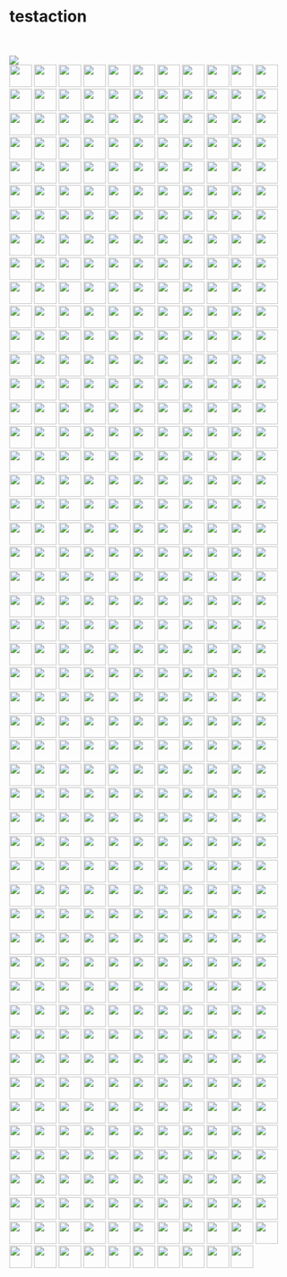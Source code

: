 # testaction


<br><!-- Do not remove start of hero-bot --><br>
<img src="https://img.shields.io/badge/Total-549-orange"><br>
<a href="https://github.com/243083df"><img src="https://avatars.githubusercontent.com/u/29660847?v=4" class="avatar-user" width="40px" /></a>
<a href="https://github.com/403studio"><img src="https://avatars.githubusercontent.com/u/17879134?v=4" class="avatar-user" width="40px" /></a>
<a href="https://github.com/8398a7"><img src="https://avatars.githubusercontent.com/u/8043276?v=4" class="avatar-user" width="40px" /></a>
<a href="https://github.com/ABNER-1"><img src="https://avatars.githubusercontent.com/u/24547351?v=4" class="avatar-user" width="40px" /></a>
<a href="https://github.com/Accagain2014"><img src="https://avatars.githubusercontent.com/u/9635216?v=4" class="avatar-user" width="40px" /></a>
<a href="https://github.com/AgtLucas"><img src="https://avatars.githubusercontent.com/u/1909761?v=4" class="avatar-user" width="40px" /></a>
<a href="https://github.com/AllenYu1987"><img src="https://avatars.githubusercontent.com/u/12489985?v=4" class="avatar-user" width="40px" /></a>
<a href="https://github.com/AlmeroSteyn"><img src="https://avatars.githubusercontent.com/u/5063473?v=4" class="avatar-user" width="40px" /></a>
<a href="https://github.com/AnSavvides"><img src="https://avatars.githubusercontent.com/u/2316326?v=4" class="avatar-user" width="40px" /></a>
<a href="https://github.com/Andarist"><img src="https://avatars.githubusercontent.com/u/9800850?v=4" class="avatar-user" width="40px" /></a>
<a href="https://github.com/Aredcap"><img src="https://avatars.githubusercontent.com/u/40494761?v=4" class="avatar-user" width="40px" /></a>
<a href="https://github.com/Bennu-Li"><img src="https://avatars.githubusercontent.com/u/53458891?v=4" class="avatar-user" width="40px" /></a>
<a href="https://github.com/BossZou"><img src="https://avatars.githubusercontent.com/u/40255591?v=4" class="avatar-user" width="40px" /></a>
<a href="https://github.com/CarlMungazi"><img src="https://avatars.githubusercontent.com/u/8584475?v=4" class="avatar-user" width="40px" /></a>
<a href="https://github.com/Cartas"><img src="https://avatars.githubusercontent.com/u/1099951?v=4" class="avatar-user" width="40px" /></a>
<a href="https://github.com/ChrisSki"><img src="https://avatars.githubusercontent.com/u/643408?v=4" class="avatar-user" width="40px" /></a>
<a href="https://github.com/ClimbsRocks"><img src="https://avatars.githubusercontent.com/u/7017045?v=4" class="avatar-user" width="40px" /></a>
<a href="https://github.com/CrossRaynor"><img src="https://avatars.githubusercontent.com/u/3909908?v=4" class="avatar-user" width="40px" /></a>
<a href="https://github.com/Cupchen"><img src="https://avatars.githubusercontent.com/u/34762375?v=4" class="avatar-user" width="40px" /></a>
<a href="https://github.com/DJCordhose"><img src="https://avatars.githubusercontent.com/u/394409?v=4" class="avatar-user" width="40px" /></a>
<a href="https://github.com/Daniel15"><img src="https://avatars.githubusercontent.com/u/91933?v=4" class="avatar-user" width="40px" /></a>
<a href="https://github.com/DanielHuang1983"><img src="https://avatars.githubusercontent.com/u/4417873?v=4" class="avatar-user" width="40px" /></a>
<a href="https://github.com/DarkScorpion"><img src="https://avatars.githubusercontent.com/u/1926649?v=4" class="avatar-user" width="40px" /></a>
<a href="https://github.com/DenrizSusam"><img src="https://avatars.githubusercontent.com/u/39295979?v=4" class="avatar-user" width="40px" /></a>
<a href="https://github.com/DragonDriver"><img src="https://avatars.githubusercontent.com/u/31589260?v=4" class="avatar-user" width="40px" /></a>
<a href="https://github.com/Ethan-Arrowood"><img src="https://avatars.githubusercontent.com/u/16144158?v=4" class="avatar-user" width="40px" /></a>
<a href="https://github.com/Fierralin"><img src="https://avatars.githubusercontent.com/u/8857059?v=4" class="avatar-user" width="40px" /></a>
<a href="https://github.com/FluorineDog"><img src="https://avatars.githubusercontent.com/u/15663612?v=4" class="avatar-user" width="40px" /></a>
<a href="https://github.com/GantMan"><img src="https://avatars.githubusercontent.com/u/997157?v=4" class="avatar-user" width="40px" /></a>
<a href="https://github.com/GordyD"><img src="https://avatars.githubusercontent.com/u/966511?v=4" class="avatar-user" width="40px" /></a>
<a href="https://github.com/Gracieeea"><img src="https://avatars.githubusercontent.com/u/50101579?v=4" class="avatar-user" width="40px" /></a>
<a href="https://github.com/GuanyunFeng"><img src="https://avatars.githubusercontent.com/u/40229765?v=4" class="avatar-user" width="40px" /></a>
<a href="https://github.com/GuoRentong"><img src="https://avatars.githubusercontent.com/u/57477222?v=4" class="avatar-user" width="40px" /></a>
<a href="https://github.com/Haroenv"><img src="https://avatars.githubusercontent.com/u/6270048?v=4" class="avatar-user" width="40px" /></a>
<a href="https://github.com/Heisenberg-Y"><img src="https://avatars.githubusercontent.com/u/35055583?v=4" class="avatar-user" width="40px" /></a>
<a href="https://github.com/HeroProtagonist"><img src="https://avatars.githubusercontent.com/u/12506217?v=4" class="avatar-user" width="40px" /></a>
<a href="https://github.com/HesterG"><img src="https://avatars.githubusercontent.com/u/17645053?v=4" class="avatar-user" width="40px" /></a>
<a href="https://github.com/HuangHua"><img src="https://avatars.githubusercontent.com/u/2274405?v=4" class="avatar-user" width="40px" /></a>
<a href="https://github.com/Hypnosphi"><img src="https://avatars.githubusercontent.com/u/6651625?v=4" class="avatar-user" width="40px" /></a>
<a href="https://github.com/IDrissAitHafid"><img src="https://avatars.githubusercontent.com/u/31975500?v=4" class="avatar-user" width="40px" /></a>
<a href="https://github.com/IvanVergiliev"><img src="https://avatars.githubusercontent.com/u/1443067?v=4" class="avatar-user" width="40px" /></a>
<a href="https://github.com/Jack-Works"><img src="https://avatars.githubusercontent.com/u/5390719?v=4" class="avatar-user" width="40px" /></a>
<a href="https://github.com/JackLCL"><img src="https://avatars.githubusercontent.com/u/53512883?v=4" class="avatar-user" width="40px" /></a>
<a href="https://github.com/JedWatson"><img src="https://avatars.githubusercontent.com/u/872310?v=4" class="avatar-user" width="40px" /></a>
<a href="https://github.com/Jessidhia"><img src="https://avatars.githubusercontent.com/u/73085?v=4" class="avatar-user" width="40px" /></a>
<a href="https://github.com/JinHai-CN"><img src="https://avatars.githubusercontent.com/u/33142505?v=4" class="avatar-user" width="40px" /></a>
<a href="https://github.com/JoshuaGross"><img src="https://avatars.githubusercontent.com/u/70602?v=4" class="avatar-user" width="40px" /></a>
<a href="https://github.com/Kachulio1"><img src="https://avatars.githubusercontent.com/u/22243090?v=4" class="avatar-user" width="40px" /></a>
<a href="https://github.com/KevinTCoughlin"><img src="https://avatars.githubusercontent.com/u/706967?v=4" class="avatar-user" width="40px" /></a>
<a href="https://github.com/KyleAMathews"><img src="https://avatars.githubusercontent.com/u/71047?v=4" class="avatar-user" width="40px" /></a>
<a href="https://github.com/Lin-gh-Saint"><img src="https://avatars.githubusercontent.com/u/64019322?v=4" class="avatar-user" width="40px" /></a>
<a href="https://github.com/LocoRichard"><img src="https://avatars.githubusercontent.com/u/81553353?v=4" class="avatar-user" width="40px" /></a>
<a href="https://github.com/M-Izadmehr"><img src="https://avatars.githubusercontent.com/u/28848972?v=4" class="avatar-user" width="40px" /></a>
<a href="https://github.com/MXDA"><img src="https://avatars.githubusercontent.com/u/47274057?v=4" class="avatar-user" width="40px" /></a>
<a href="https://github.com/ManasJayanth"><img src="https://avatars.githubusercontent.com/u/3097018?v=4" class="avatar-user" width="40px" /></a>
<a href="https://github.com/NE-SmallTown"><img src="https://avatars.githubusercontent.com/u/18418010?v=4" class="avatar-user" width="40px" /></a>
<a href="https://github.com/NMinhNguyen"><img src="https://avatars.githubusercontent.com/u/2852660?v=4" class="avatar-user" width="40px" /></a>
<a href="https://github.com/Nadia--"><img src="https://avatars.githubusercontent.com/u/2539934?v=4" class="avatar-user" width="40px" /></a>
<a href="https://github.com/NicBonetto"><img src="https://avatars.githubusercontent.com/u/28014739?v=4" class="avatar-user" width="40px" /></a>
<a href="https://github.com/Oleg24"><img src="https://avatars.githubusercontent.com/u/7278723?v=4" class="avatar-user" width="40px" /></a>
<a href="https://github.com/PahudPlus"><img src="https://avatars.githubusercontent.com/u/64403786?v=4" class="avatar-user" width="40px" /></a>
<a href="https://github.com/Pouja"><img src="https://avatars.githubusercontent.com/u/2385144?v=4" class="avatar-user" width="40px" /></a>
<a href="https://github.com/RReverser"><img src="https://avatars.githubusercontent.com/u/557590?v=4" class="avatar-user" width="40px" /></a>
<a href="https://github.com/RaitoBezarius"><img src="https://avatars.githubusercontent.com/u/314564?v=4" class="avatar-user" width="40px" /></a>
<a href="https://github.com/ReigenAraka"><img src="https://avatars.githubusercontent.com/u/57280231?v=4" class="avatar-user" width="40px" /></a>
<a href="https://github.com/RichardLitt"><img src="https://avatars.githubusercontent.com/u/910753?v=4" class="avatar-user" width="40px" /></a>
<a href="https://github.com/RyanWei"><img src="https://avatars.githubusercontent.com/u/9876551?v=4" class="avatar-user" width="40px" /></a>
<a href="https://github.com/SCKCZJ2018"><img src="https://avatars.githubusercontent.com/u/29282370?v=4" class="avatar-user" width="40px" /></a>
<a href="https://github.com/STRML"><img src="https://avatars.githubusercontent.com/u/1197375?v=4" class="avatar-user" width="40px" /></a>
<a href="https://github.com/SanderSpies"><img src="https://avatars.githubusercontent.com/u/1114117?v=4" class="avatar-user" width="40px" /></a>
<a href="https://github.com/Shastel"><img src="https://avatars.githubusercontent.com/u/6017041?v=4" class="avatar-user" width="40px" /></a>
<a href="https://github.com/Simek"><img src="https://avatars.githubusercontent.com/u/719641?v=4" class="avatar-user" width="40px" /></a>
<a href="https://github.com/SimenB"><img src="https://avatars.githubusercontent.com/u/1404810?v=4" class="avatar-user" width="40px" /></a>
<a href="https://github.com/SkyYang"><img src="https://avatars.githubusercontent.com/u/4702509?v=4" class="avatar-user" width="40px" /></a>
<a href="https://github.com/SnowyOwl-KHY"><img src="https://avatars.githubusercontent.com/u/10348819?v=4" class="avatar-user" width="40px" /></a>
<a href="https://github.com/SwaggySong"><img src="https://avatars.githubusercontent.com/u/36157116?v=4" class="avatar-user" width="40px" /></a>
<a href="https://github.com/TanaseHagi"><img src="https://avatars.githubusercontent.com/u/18321229?v=4" class="avatar-user" width="40px" /></a>
<a href="https://github.com/TheSavior"><img src="https://avatars.githubusercontent.com/u/249164?v=4" class="avatar-user" width="40px" /></a>
<a href="https://github.com/ThomasCrevoisier"><img src="https://avatars.githubusercontent.com/u/4603973?v=4" class="avatar-user" width="40px" /></a>
<a href="https://github.com/ThreadDao"><img src="https://avatars.githubusercontent.com/u/27288593?v=4" class="avatar-user" width="40px" /></a>
<a href="https://github.com/ThyeeZz"><img src="https://avatars.githubusercontent.com/u/41352919?v=4" class="avatar-user" width="40px" /></a>
<a href="https://github.com/Tlincy"><img src="https://avatars.githubusercontent.com/u/11934432?v=4" class="avatar-user" width="40px" /></a>
<a href="https://github.com/Tom910"><img src="https://avatars.githubusercontent.com/u/2185721?v=4" class="avatar-user" width="40px" /></a>
<a href="https://github.com/Tumao727"><img src="https://avatars.githubusercontent.com/u/20420181?v=4" class="avatar-user" width="40px" /></a>
<a href="https://github.com/WickyNilliams"><img src="https://avatars.githubusercontent.com/u/1091390?v=4" class="avatar-user" width="40px" /></a>
<a href="https://github.com/Wildhoney"><img src="https://avatars.githubusercontent.com/u/1528477?v=4" class="avatar-user" width="40px" /></a>
<a href="https://github.com/XuPeng-SH"><img src="https://avatars.githubusercontent.com/u/39627130?v=4" class="avatar-user" width="40px" /></a>
<a href="https://github.com/XuanYang-cn"><img src="https://avatars.githubusercontent.com/u/51370125?v=4" class="avatar-user" width="40px" /></a>
<a href="https://github.com/XuefengWu"><img src="https://avatars.githubusercontent.com/u/161701?v=4" class="avatar-user" width="40px" /></a>
<a href="https://github.com/Yeti-or"><img src="https://avatars.githubusercontent.com/u/1813468?v=4" class="avatar-user" width="40px" /></a>
<a href="https://github.com/Yukikaze-CZR"><img src="https://avatars.githubusercontent.com/u/48198922?v=4" class="avatar-user" width="40px" /></a>
<a href="https://github.com/ZoteTheMighty"><img src="https://avatars.githubusercontent.com/u/37384169?v=4" class="avatar-user" width="40px" /></a>
<a href="https://github.com/aaronabramov"><img src="https://avatars.githubusercontent.com/u/940133?v=4" class="avatar-user" width="40px" /></a>
<a href="https://github.com/aaronjin2010"><img src="https://avatars.githubusercontent.com/u/48044391?v=4" class="avatar-user" width="40px" /></a>
<a href="https://github.com/abhaynikam"><img src="https://avatars.githubusercontent.com/u/7736232?v=4" class="avatar-user" width="40px" /></a>
<a href="https://github.com/accordeiro"><img src="https://avatars.githubusercontent.com/u/1952585?v=4" class="avatar-user" width="40px" /></a>
<a href="https://github.com/acdlite"><img src="https://avatars.githubusercontent.com/u/3624098?v=4" class="avatar-user" width="40px" /></a>
<a href="https://github.com/adammark"><img src="https://avatars.githubusercontent.com/u/28193?v=4" class="avatar-user" width="40px" /></a>
<a href="https://github.com/adasq"><img src="https://avatars.githubusercontent.com/u/5637734?v=4" class="avatar-user" width="40px" /></a>
<a href="https://github.com/adelevie"><img src="https://avatars.githubusercontent.com/u/86790?v=4" class="avatar-user" width="40px" /></a>
<a href="https://github.com/af"><img src="https://avatars.githubusercontent.com/u/25241?v=4" class="avatar-user" width="40px" /></a>
<a href="https://github.com/aickin"><img src="https://avatars.githubusercontent.com/u/44199?v=4" class="avatar-user" width="40px" /></a>
<a href="https://github.com/airjp73"><img src="https://avatars.githubusercontent.com/u/25882770?v=4" class="avatar-user" width="40px" /></a>
<a href="https://github.com/akihoni"><img src="https://avatars.githubusercontent.com/u/36330442?v=4" class="avatar-user" width="40px" /></a>
<a href="https://github.com/alexeyraspopov"><img src="https://avatars.githubusercontent.com/u/858295?v=4" class="avatar-user" width="40px" /></a>
<a href="https://github.com/alexmckenley"><img src="https://avatars.githubusercontent.com/u/3639670?v=4" class="avatar-user" width="40px" /></a>
<a href="https://github.com/alexpien"><img src="https://avatars.githubusercontent.com/u/2401597?v=4" class="avatar-user" width="40px" /></a>
<a href="https://github.com/alextsg"><img src="https://avatars.githubusercontent.com/u/8051479?v=4" class="avatar-user" width="40px" /></a>
<a href="https://github.com/alexzherdev"><img src="https://avatars.githubusercontent.com/u/93752?v=4" class="avatar-user" width="40px" /></a>
<a href="https://github.com/allofthenorthwood"><img src="https://avatars.githubusercontent.com/u/3123642?v=4" class="avatar-user" width="40px" /></a>
<a href="https://github.com/amm385"><img src="https://avatars.githubusercontent.com/u/823700?v=4" class="avatar-user" width="40px" /></a>
<a href="https://github.com/anchun"><img src="https://avatars.githubusercontent.com/u/2356895?v=4" class="avatar-user" width="40px" /></a>
<a href="https://github.com/andrewdavey"><img src="https://avatars.githubusercontent.com/u/292014?v=4" class="avatar-user" width="40px" /></a>
<a href="https://github.com/andreypopp"><img src="https://avatars.githubusercontent.com/u/30594?v=4" class="avatar-user" width="40px" /></a>
<a href="https://github.com/ankitml"><img src="https://avatars.githubusercontent.com/u/573824?v=4" class="avatar-user" width="40px" /></a>
<a href="https://github.com/anmonteiro"><img src="https://avatars.githubusercontent.com/u/661909?v=4" class="avatar-user" width="40px" /></a>
<a href="https://github.com/antsmartian"><img src="https://avatars.githubusercontent.com/u/1241511?v=4" class="avatar-user" width="40px" /></a>
<a href="https://github.com/apaatsio"><img src="https://avatars.githubusercontent.com/u/195210?v=4" class="avatar-user" width="40px" /></a>
<a href="https://github.com/arcanis"><img src="https://avatars.githubusercontent.com/u/1037931?v=4" class="avatar-user" width="40px" /></a>
<a href="https://github.com/ariabuckles"><img src="https://avatars.githubusercontent.com/u/1487889?v=4" class="avatar-user" width="40px" /></a>
<a href="https://github.com/arkist"><img src="https://avatars.githubusercontent.com/u/1099068?v=4" class="avatar-user" width="40px" /></a>
<a href="https://github.com/armujahid"><img src="https://avatars.githubusercontent.com/u/3725386?v=4" class="avatar-user" width="40px" /></a>
<a href="https://github.com/arnihermann"><img src="https://avatars.githubusercontent.com/u/35656?v=4" class="avatar-user" width="40px" /></a>
<a href="https://github.com/artnez"><img src="https://avatars.githubusercontent.com/u/396654?v=4" class="avatar-user" width="40px" /></a>
<a href="https://github.com/aruberto"><img src="https://avatars.githubusercontent.com/u/9933826?v=4" class="avatar-user" width="40px" /></a>
<a href="https://github.com/ashyshyshyman"><img src="https://avatars.githubusercontent.com/u/50362613?v=4" class="avatar-user" width="40px" /></a>
<a href="https://github.com/avanderhoorn"><img src="https://avatars.githubusercontent.com/u/585619?v=4" class="avatar-user" width="40px" /></a>
<a href="https://github.com/aweary"><img src="https://avatars.githubusercontent.com/u/6886061?v=4" class="avatar-user" width="40px" /></a>
<a href="https://github.com/awwright"><img src="https://avatars.githubusercontent.com/u/437517?v=4" class="avatar-user" width="40px" /></a>
<a href="https://github.com/azich"><img src="https://avatars.githubusercontent.com/u/306069?v=4" class="avatar-user" width="40px" /></a>
<a href="https://github.com/basarat"><img src="https://avatars.githubusercontent.com/u/874898?v=4" class="avatar-user" width="40px" /></a>
<a href="https://github.com/become-nice"><img src="https://avatars.githubusercontent.com/u/56624819?v=4" class="avatar-user" width="40px" /></a>
<a href="https://github.com/behnammodi"><img src="https://avatars.githubusercontent.com/u/1549069?v=4" class="avatar-user" width="40px" /></a>
<a href="https://github.com/behzad888"><img src="https://avatars.githubusercontent.com/u/9346614?v=4" class="avatar-user" width="40px" /></a>
<a href="https://github.com/benhalpern"><img src="https://avatars.githubusercontent.com/u/3102842?v=4" class="avatar-user" width="40px" /></a>
<a href="https://github.com/benjamn"><img src="https://avatars.githubusercontent.com/u/5750?v=4" class="avatar-user" width="40px" /></a>
<a href="https://github.com/benmoss"><img src="https://avatars.githubusercontent.com/u/239754?v=4" class="avatar-user" width="40px" /></a>
<a href="https://github.com/bernard-lin"><img src="https://avatars.githubusercontent.com/u/16327281?v=4" class="avatar-user" width="40px" /></a>
<a href="https://github.com/bgirard"><img src="https://avatars.githubusercontent.com/u/793565?v=4" class="avatar-user" width="40px" /></a>
<a href="https://github.com/bgw"><img src="https://avatars.githubusercontent.com/u/180404?v=4" class="avatar-user" width="40px" /></a>
<a href="https://github.com/bhamodi"><img src="https://avatars.githubusercontent.com/u/7663987?v=4" class="avatar-user" width="40px" /></a>
<a href="https://github.com/bigsheeper"><img src="https://avatars.githubusercontent.com/u/42060877?v=4" class="avatar-user" width="40px" /></a>
<a href="https://github.com/binbin12580"><img src="https://avatars.githubusercontent.com/u/30914966?v=4" class="avatar-user" width="40px" /></a>
<a href="https://github.com/binbinlv"><img src="https://avatars.githubusercontent.com/u/83755740?v=4" class="avatar-user" width="40px" /></a>
<a href="https://github.com/bitshadow"><img src="https://avatars.githubusercontent.com/u/574802?v=4" class="avatar-user" width="40px" /></a>
<a href="https://github.com/bl00mber"><img src="https://avatars.githubusercontent.com/u/16987322?v=4" class="avatar-user" width="40px" /></a>
<a href="https://github.com/bo-huang"><img src="https://avatars.githubusercontent.com/u/24309515?v=4" class="avatar-user" width="40px" /></a>
<a href="https://github.com/bobeagan"><img src="https://avatars.githubusercontent.com/u/100226?v=4" class="avatar-user" width="40px" /></a>
<a href="https://github.com/brandonbloom"><img src="https://avatars.githubusercontent.com/u/119164?v=4" class="avatar-user" width="40px" /></a>
<a href="https://github.com/break2017"><img src="https://avatars.githubusercontent.com/u/2993941?v=4" class="avatar-user" width="40px" /></a>
<a href="https://github.com/briankung"><img src="https://avatars.githubusercontent.com/u/2836167?v=4" class="avatar-user" width="40px" /></a>
<a href="https://github.com/brianr"><img src="https://avatars.githubusercontent.com/u/12275?v=4" class="avatar-user" width="40px" /></a>
<a href="https://github.com/brianreavis"><img src="https://avatars.githubusercontent.com/u/118480?v=4" class="avatar-user" width="40px" /></a>
<a href="https://github.com/brigand"><img src="https://avatars.githubusercontent.com/u/936069?v=4" class="avatar-user" width="40px" /></a>
<a href="https://github.com/bripkens"><img src="https://avatars.githubusercontent.com/u/596443?v=4" class="avatar-user" width="40px" /></a>
<a href="https://github.com/bspaulding"><img src="https://avatars.githubusercontent.com/u/6833?v=4" class="avatar-user" width="40px" /></a>
<a href="https://github.com/btholt"><img src="https://avatars.githubusercontent.com/u/999523?v=4" class="avatar-user" width="40px" /></a>
<a href="https://github.com/bvaughn"><img src="https://avatars.githubusercontent.com/u/29597?v=4" class="avatar-user" width="40px" /></a>
<a href="https://github.com/calebmer"><img src="https://avatars.githubusercontent.com/u/8282507?v=4" class="avatar-user" width="40px" /></a>
<a href="https://github.com/camsong"><img src="https://avatars.githubusercontent.com/u/948896?v=4" class="avatar-user" width="40px" /></a>
<a href="https://github.com/caosiyang"><img src="https://avatars.githubusercontent.com/u/2155120?v=4" class="avatar-user" width="40px" /></a>
<a href="https://github.com/cbrwizard"><img src="https://avatars.githubusercontent.com/u/1615659?v=4" class="avatar-user" width="40px" /></a>
<a href="https://github.com/chenglou"><img src="https://avatars.githubusercontent.com/u/1909539?v=4" class="avatar-user" width="40px" /></a>
<a href="https://github.com/chengpu"><img src="https://avatars.githubusercontent.com/u/2233492?v=4" class="avatar-user" width="40px" /></a>
<a href="https://github.com/chentsulin"><img src="https://avatars.githubusercontent.com/u/3382565?v=4" class="avatar-user" width="40px" /></a>
<a href="https://github.com/chicoxyzzy"><img src="https://avatars.githubusercontent.com/u/1507086?v=4" class="avatar-user" width="40px" /></a>
<a href="https://github.com/christianalfoni"><img src="https://avatars.githubusercontent.com/u/3956929?v=4" class="avatar-user" width="40px" /></a>
<a href="https://github.com/clarkdo"><img src="https://avatars.githubusercontent.com/u/4312154?v=4" class="avatar-user" width="40px" /></a>
<a href="https://github.com/clayallsopp"><img src="https://avatars.githubusercontent.com/u/153704?v=4" class="avatar-user" width="40px" /></a>
<a href="https://github.com/clemmy"><img src="https://avatars.githubusercontent.com/u/3696934?v=4" class="avatar-user" width="40px" /></a>
<a href="https://github.com/codacy-badger"><img src="https://avatars.githubusercontent.com/u/23704769?v=4" class="avatar-user" width="40px" /></a>
<a href="https://github.com/congqixia"><img src="https://avatars.githubusercontent.com/u/84113973?v=4" class="avatar-user" width="40px" /></a>
<a href="https://github.com/conorhastings"><img src="https://avatars.githubusercontent.com/u/8263298?v=4" class="avatar-user" width="40px" /></a>
<a href="https://github.com/cookfront"><img src="https://avatars.githubusercontent.com/u/4829465?v=4" class="avatar-user" width="40px" /></a>
<a href="https://github.com/cpojer"><img src="https://avatars.githubusercontent.com/u/13352?v=4" class="avatar-user" width="40px" /></a>
<a href="https://github.com/cqy123456"><img src="https://avatars.githubusercontent.com/u/39671710?v=4" class="avatar-user" width="40px" /></a>
<a href="https://github.com/cxie"><img src="https://avatars.githubusercontent.com/u/653101?v=4" class="avatar-user" width="40px" /></a>
<a href="https://github.com/cyan33"><img src="https://avatars.githubusercontent.com/u/13282699?v=4" class="avatar-user" width="40px" /></a>
<a href="https://github.com/cydrain"><img src="https://avatars.githubusercontent.com/u/3992404?v=4" class="avatar-user" width="40px" /></a>
<a href="https://github.com/czajkowski"><img src="https://avatars.githubusercontent.com/u/197684?v=4" class="avatar-user" width="40px" /></a>
<a href="https://github.com/czhen-zilliz"><img src="https://avatars.githubusercontent.com/u/83751452?v=4" class="avatar-user" width="40px" /></a>
<a href="https://github.com/czpmango"><img src="https://avatars.githubusercontent.com/u/26356194?v=4" class="avatar-user" width="40px" /></a>
<a href="https://github.com/czs007"><img src="https://avatars.githubusercontent.com/u/59249785?v=4" class="avatar-user" width="40px" /></a>
<a href="https://github.com/d4rky-pl"><img src="https://avatars.githubusercontent.com/u/284395?v=4" class="avatar-user" width="40px" /></a>
<a href="https://github.com/dalinaum"><img src="https://avatars.githubusercontent.com/u/145585?v=4" class="avatar-user" width="40px" /></a>
<a href="https://github.com/dantman"><img src="https://avatars.githubusercontent.com/u/53399?v=4" class="avatar-user" width="40px" /></a>
<a href="https://github.com/darobin"><img src="https://avatars.githubusercontent.com/u/38491?v=4" class="avatar-user" width="40px" /></a>
<a href="https://github.com/dd-He"><img src="https://avatars.githubusercontent.com/u/24242249?v=4" class="avatar-user" width="40px" /></a>
<a href="https://github.com/deanbrophy"><img src="https://avatars.githubusercontent.com/u/8238179?v=4" class="avatar-user" width="40px" /></a>
<a href="https://github.com/del-zhenwu"><img src="https://avatars.githubusercontent.com/u/56623710?v=4" class="avatar-user" width="40px" /></a>
<a href="https://github.com/diegomura"><img src="https://avatars.githubusercontent.com/u/5600341?v=4" class="avatar-user" width="40px" /></a>
<a href="https://github.com/dittos"><img src="https://avatars.githubusercontent.com/u/2622?v=4" class="avatar-user" width="40px" /></a>
<a href="https://github.com/divad12"><img src="https://avatars.githubusercontent.com/u/159687?v=4" class="avatar-user" width="40px" /></a>
<a href="https://github.com/djrodgerspryor"><img src="https://avatars.githubusercontent.com/u/3197007?v=4" class="avatar-user" width="40px" /></a>
<a href="https://github.com/dmatteo"><img src="https://avatars.githubusercontent.com/u/4091059?v=4" class="avatar-user" width="40px" /></a>
<a href="https://github.com/dmnd"><img src="https://avatars.githubusercontent.com/u/4427?v=4" class="avatar-user" width="40px" /></a>
<a href="https://github.com/dpercy"><img src="https://avatars.githubusercontent.com/u/349909?v=4" class="avatar-user" width="40px" /></a>
<a href="https://github.com/drdelambre"><img src="https://avatars.githubusercontent.com/u/1434802?v=4" class="avatar-user" width="40px" /></a>
<a href="https://github.com/dschafer"><img src="https://avatars.githubusercontent.com/u/2760005?v=4" class="avatar-user" width="40px" /></a>
<a href="https://github.com/dvzubarev"><img src="https://avatars.githubusercontent.com/u/14878830?v=4" class="avatar-user" width="40px" /></a>
<a href="https://github.com/dyhyfu"><img src="https://avatars.githubusercontent.com/u/64584368?v=4" class="avatar-user" width="40px" /></a>
<a href="https://github.com/edvinerikson"><img src="https://avatars.githubusercontent.com/u/3890572?v=4" class="avatar-user" width="40px" /></a>
<a href="https://github.com/ehellman"><img src="https://avatars.githubusercontent.com/u/586152?v=4" class="avatar-user" width="40px" /></a>
<a href="https://github.com/elas7"><img src="https://avatars.githubusercontent.com/u/7537033?v=4" class="avatar-user" width="40px" /></a>
<a href="https://github.com/eltociear"><img src="https://avatars.githubusercontent.com/u/22633385?v=4" class="avatar-user" width="40px" /></a>
<a href="https://github.com/enaqx"><img src="https://avatars.githubusercontent.com/u/182219?v=4" class="avatar-user" width="40px" /></a>
<a href="https://github.com/enguerran"><img src="https://avatars.githubusercontent.com/u/701648?v=4" class="avatar-user" width="40px" /></a>
<a href="https://github.com/epicfaace"><img src="https://avatars.githubusercontent.com/u/1689183?v=4" class="avatar-user" width="40px" /></a>
<a href="https://github.com/eps1lon"><img src="https://avatars.githubusercontent.com/u/12292047?v=4" class="avatar-user" width="40px" /></a>
<a href="https://github.com/erdustiggen"><img src="https://avatars.githubusercontent.com/u/25433850?v=4" class="avatar-user" width="40px" /></a>
<a href="https://github.com/ericflo"><img src="https://avatars.githubusercontent.com/u/1228?v=4" class="avatar-user" width="40px" /></a>
<a href="https://github.com/ericnakagawa"><img src="https://avatars.githubusercontent.com/u/23874?v=4" class="avatar-user" width="40px" /></a>
<a href="https://github.com/everdimension"><img src="https://avatars.githubusercontent.com/u/5347023?v=4" class="avatar-user" width="40px" /></a>
<a href="https://github.com/evilbs"><img src="https://avatars.githubusercontent.com/u/3305041?v=4" class="avatar-user" width="40px" /></a>
<a href="https://github.com/exiadbq"><img src="https://avatars.githubusercontent.com/u/4665929?v=4" class="avatar-user" width="40px" /></a>
<a href="https://github.com/fabiomcosta"><img src="https://avatars.githubusercontent.com/u/28530?v=4" class="avatar-user" width="40px" /></a>
<a href="https://github.com/feisiyicl"><img src="https://avatars.githubusercontent.com/u/64510805?v=4" class="avatar-user" width="40px" /></a>
<a href="https://github.com/fforw"><img src="https://avatars.githubusercontent.com/u/226774?v=4" class="avatar-user" width="40px" /></a>
<a href="https://github.com/fgnass"><img src="https://avatars.githubusercontent.com/u/89450?v=4" class="avatar-user" width="40px" /></a>
<a href="https://github.com/fisherwebdev"><img src="https://avatars.githubusercontent.com/u/169760?v=4" class="avatar-user" width="40px" /></a>
<a href="https://github.com/fishpenguin"><img src="https://avatars.githubusercontent.com/u/49153041?v=4" class="avatar-user" width="40px" /></a>
<a href="https://github.com/fkgozali"><img src="https://avatars.githubusercontent.com/u/1095866?v=4" class="avatar-user" width="40px" /></a>
<a href="https://github.com/fkling"><img src="https://avatars.githubusercontent.com/u/179026?v=4" class="avatar-user" width="40px" /></a>
<a href="https://github.com/flarnie"><img src="https://avatars.githubusercontent.com/u/1114467?v=4" class="avatar-user" width="40px" /></a>
<a href="https://github.com/fpoumian"><img src="https://avatars.githubusercontent.com/u/14318826?v=4" class="avatar-user" width="40px" /></a>
<a href="https://github.com/fson"><img src="https://avatars.githubusercontent.com/u/497214?v=4" class="avatar-user" width="40px" /></a>
<a href="https://github.com/fxxkscript"><img src="https://avatars.githubusercontent.com/u/1597584?v=4" class="avatar-user" width="40px" /></a>
<a href="https://github.com/gabelevi"><img src="https://avatars.githubusercontent.com/u/1887264?v=4" class="avatar-user" width="40px" /></a>
<a href="https://github.com/gaearon"><img src="https://avatars.githubusercontent.com/u/810438?v=4" class="avatar-user" width="40px" /></a>
<a href="https://github.com/garethnic"><img src="https://avatars.githubusercontent.com/u/1523598?v=4" class="avatar-user" width="40px" /></a>
<a href="https://github.com/gasi"><img src="https://avatars.githubusercontent.com/u/49583?v=4" class="avatar-user" width="40px" /></a>
<a href="https://github.com/gebilaoxiong"><img src="https://avatars.githubusercontent.com/u/11804936?v=4" class="avatar-user" width="40px" /></a>
<a href="https://github.com/georgesisco"><img src="https://avatars.githubusercontent.com/u/689511?v=4" class="avatar-user" width="40px" /></a>
<a href="https://github.com/ggaaooppeenngg"><img src="https://avatars.githubusercontent.com/u/4769989?v=4" class="avatar-user" width="40px" /></a>
<a href="https://github.com/gitanupam"><img src="https://avatars.githubusercontent.com/u/10434719?v=4" class="avatar-user" width="40px" /></a>
<a href="https://github.com/glenjamin"><img src="https://avatars.githubusercontent.com/u/151272?v=4" class="avatar-user" width="40px" /></a>
<a href="https://github.com/godchen0212"><img src="https://avatars.githubusercontent.com/u/67679556?v=4" class="avatar-user" width="40px" /></a>
<a href="https://github.com/goodwin64"><img src="https://avatars.githubusercontent.com/u/10671879?v=4" class="avatar-user" width="40px" /></a>
<a href="https://github.com/gracezzzzz"><img src="https://avatars.githubusercontent.com/u/56617657?v=4" class="avatar-user" width="40px" /></a>
<a href="https://github.com/grant"><img src="https://avatars.githubusercontent.com/u/744973?v=4" class="avatar-user" width="40px" /></a>
<a href="https://github.com/graue"><img src="https://avatars.githubusercontent.com/u/1730853?v=4" class="avatar-user" width="40px" /></a>
<a href="https://github.com/groodt"><img src="https://avatars.githubusercontent.com/u/343415?v=4" class="avatar-user" width="40px" /></a>
<a href="https://github.com/grtoverflow"><img src="https://avatars.githubusercontent.com/u/8500564?v=4" class="avatar-user" width="40px" /></a>
<a href="https://github.com/gscottolson"><img src="https://avatars.githubusercontent.com/u/220979?v=4" class="avatar-user" width="40px" /></a>
<a href="https://github.com/gujun720"><img src="https://avatars.githubusercontent.com/u/53246671?v=4" class="avatar-user" width="40px" /></a>
<a href="https://github.com/gunn"><img src="https://avatars.githubusercontent.com/u/42500?v=4" class="avatar-user" width="40px" /></a>
<a href="https://github.com/guoxiangzhou"><img src="https://avatars.githubusercontent.com/u/52496626?v=4" class="avatar-user" width="40px" /></a>
<a href="https://github.com/gusaiani"><img src="https://avatars.githubusercontent.com/u/380816?v=4" class="avatar-user" width="40px" /></a>
<a href="https://github.com/hanumanthan"><img src="https://avatars.githubusercontent.com/u/5584802?v=4" class="avatar-user" width="40px" /></a>
<a href="https://github.com/hartzis"><img src="https://avatars.githubusercontent.com/u/5378707?v=4" class="avatar-user" width="40px" /></a>
<a href="https://github.com/hejld"><img src="https://avatars.githubusercontent.com/u/488301?v=4" class="avatar-user" width="40px" /></a>
<a href="https://github.com/hendrikswan"><img src="https://avatars.githubusercontent.com/u/273461?v=4" class="avatar-user" width="40px" /></a>
<a href="https://github.com/henryqdineen"><img src="https://avatars.githubusercontent.com/u/682132?v=4" class="avatar-user" width="40px" /></a>
<a href="https://github.com/him2him2"><img src="https://avatars.githubusercontent.com/u/10393491?v=4" class="avatar-user" width="40px" /></a>
<a href="https://github.com/hkal"><img src="https://avatars.githubusercontent.com/u/3802753?v=4" class="avatar-user" width="40px" /></a>
<a href="https://github.com/hmohamme"><img src="https://avatars.githubusercontent.com/u/61028636?v=4" class="avatar-user" width="40px" /></a>
<a href="https://github.com/hnordt"><img src="https://avatars.githubusercontent.com/u/1625399?v=4" class="avatar-user" width="40px" /></a>
<a href="https://github.com/hojberg"><img src="https://avatars.githubusercontent.com/u/2371?v=4" class="avatar-user" width="40px" /></a>
<a href="https://github.com/hramos"><img src="https://avatars.githubusercontent.com/u/165856?v=4" class="avatar-user" width="40px" /></a>
<a href="https://github.com/hristo-kanchev"><img src="https://avatars.githubusercontent.com/u/23095052?v=4" class="avatar-user" width="40px" /></a>
<a href="https://github.com/hugo"><img src="https://avatars.githubusercontent.com/u/1704089?v=4" class="avatar-user" width="40px" /></a>
<a href="https://github.com/hzoo"><img src="https://avatars.githubusercontent.com/u/588473?v=4" class="avatar-user" width="40px" /></a>
<a href="https://github.com/iamchenxin"><img src="https://avatars.githubusercontent.com/u/8873545?v=4" class="avatar-user" width="40px" /></a>
<a href="https://github.com/iamdustan"><img src="https://avatars.githubusercontent.com/u/227879?v=4" class="avatar-user" width="40px" /></a>
<a href="https://github.com/ianobermiller"><img src="https://avatars.githubusercontent.com/u/897931?v=4" class="avatar-user" width="40px" /></a>
<a href="https://github.com/ide"><img src="https://avatars.githubusercontent.com/u/379606?v=4" class="avatar-user" width="40px" /></a>
<a href="https://github.com/ilyagelman"><img src="https://avatars.githubusercontent.com/u/139322?v=4" class="avatar-user" width="40px" /></a>
<a href="https://github.com/imagentleman"><img src="https://avatars.githubusercontent.com/u/2272928?v=4" class="avatar-user" width="40px" /></a>
<a href="https://github.com/inokawa"><img src="https://avatars.githubusercontent.com/u/48897392?v=4" class="avatar-user" width="40px" /></a>
<a href="https://github.com/inottn"><img src="https://avatars.githubusercontent.com/u/18509404?v=4" class="avatar-user" width="40px" /></a>
<a href="https://github.com/ivan"><img src="https://avatars.githubusercontent.com/u/4458?v=4" class="avatar-user" width="40px" /></a>
<a href="https://github.com/ivanzotov"><img src="https://avatars.githubusercontent.com/u/147321?v=4" class="avatar-user" width="40px" /></a>
<a href="https://github.com/jackson-huang"><img src="https://avatars.githubusercontent.com/u/8979403?v=4" class="avatar-user" width="40px" /></a>
<a href="https://github.com/jackyu2020"><img src="https://avatars.githubusercontent.com/u/64533877?v=4" class="avatar-user" width="40px" /></a>
<a href="https://github.com/jamesgpearce"><img src="https://avatars.githubusercontent.com/u/90942?v=4" class="avatar-user" width="40px" /></a>
<a href="https://github.com/janhancic"><img src="https://avatars.githubusercontent.com/u/356488?v=4" class="avatar-user" width="40px" /></a>
<a href="https://github.com/jaredly"><img src="https://avatars.githubusercontent.com/u/112170?v=4" class="avatar-user" width="40px" /></a>
<a href="https://github.com/jasonwilliams"><img src="https://avatars.githubusercontent.com/u/936006?v=4" class="avatar-user" width="40px" /></a>
<a href="https://github.com/javache"><img src="https://avatars.githubusercontent.com/u/5676?v=4" class="avatar-user" width="40px" /></a>
<a href="https://github.com/jbaiter"><img src="https://avatars.githubusercontent.com/u/608610?v=4" class="avatar-user" width="40px" /></a>
<a href="https://github.com/jbonta"><img src="https://avatars.githubusercontent.com/u/973058?v=4" class="avatar-user" width="40px" /></a>
<a href="https://github.com/jdalton"><img src="https://avatars.githubusercontent.com/u/4303?v=4" class="avatar-user" width="40px" /></a>
<a href="https://github.com/jddxf"><img src="https://avatars.githubusercontent.com/u/11155177?v=4" class="avatar-user" width="40px" /></a>
<a href="https://github.com/jdudak"><img src="https://avatars.githubusercontent.com/u/11788028?v=4" class="avatar-user" width="40px" /></a>
<a href="https://github.com/jeanlauliac"><img src="https://avatars.githubusercontent.com/u/1733570?v=4" class="avatar-user" width="40px" /></a>
<a href="https://github.com/jeffchan"><img src="https://avatars.githubusercontent.com/u/97428?v=4" class="avatar-user" width="40px" /></a>
<a href="https://github.com/jeffoverflow"><img src="https://avatars.githubusercontent.com/u/24581746?v=4" class="avatar-user" width="40px" /></a>
<a href="https://github.com/jeffreylin"><img src="https://avatars.githubusercontent.com/u/706406?v=4" class="avatar-user" width="40px" /></a>
<a href="https://github.com/jergason"><img src="https://avatars.githubusercontent.com/u/72027?v=4" class="avatar-user" width="40px" /></a>
<a href="https://github.com/jessebeach"><img src="https://avatars.githubusercontent.com/u/345913?v=4" class="avatar-user" width="40px" /></a>
<a href="https://github.com/jeyraof"><img src="https://avatars.githubusercontent.com/u/2032880?v=4" class="avatar-user" width="40px" /></a>
<a href="https://github.com/jfo84"><img src="https://avatars.githubusercontent.com/u/11723485?v=4" class="avatar-user" width="40px" /></a>
<a href="https://github.com/jgebhardt"><img src="https://avatars.githubusercontent.com/u/632968?v=4" class="avatar-user" width="40px" /></a>
<a href="https://github.com/jielinxu"><img src="https://avatars.githubusercontent.com/u/52057195?v=4" class="avatar-user" width="40px" /></a>
<a href="https://github.com/jimfb"><img src="https://avatars.githubusercontent.com/u/9595985?v=4" class="avatar-user" width="40px" /></a>
<a href="https://github.com/jinmmd"><img src="https://avatars.githubusercontent.com/u/480907?v=4" class="avatar-user" width="40px" /></a>
<a href="https://github.com/jkx8fc"><img src="https://avatars.githubusercontent.com/u/31717785?v=4" class="avatar-user" width="40px" /></a>
<a href="https://github.com/jlfwong"><img src="https://avatars.githubusercontent.com/u/150329?v=4" class="avatar-user" width="40px" /></a>
<a href="https://github.com/jlongster"><img src="https://avatars.githubusercontent.com/u/17031?v=4" class="avatar-user" width="40px" /></a>
<a href="https://github.com/jnu"><img src="https://avatars.githubusercontent.com/u/1069899?v=4" class="avatar-user" width="40px" /></a>
<a href="https://github.com/joecritch"><img src="https://avatars.githubusercontent.com/u/24449?v=4" class="avatar-user" width="40px" /></a>
<a href="https://github.com/jonathan-beebe"><img src="https://avatars.githubusercontent.com/u/107694?v=4" class="avatar-user" width="40px" /></a>
<a href="https://github.com/jonhester"><img src="https://avatars.githubusercontent.com/u/3527123?v=4" class="avatar-user" width="40px" /></a>
<a href="https://github.com/jonscottclark"><img src="https://avatars.githubusercontent.com/u/214676?v=4" class="avatar-user" width="40px" /></a>
<a href="https://github.com/jontewks"><img src="https://avatars.githubusercontent.com/u/3970573?v=4" class="avatar-user" width="40px" /></a>
<a href="https://github.com/jordwalke"><img src="https://avatars.githubusercontent.com/u/977348?v=4" class="avatar-user" width="40px" /></a>
<a href="https://github.com/josephsavona"><img src="https://avatars.githubusercontent.com/u/6425824?v=4" class="avatar-user" width="40px" /></a>
<a href="https://github.com/joshduck"><img src="https://avatars.githubusercontent.com/u/240284?v=4" class="avatar-user" width="40px" /></a>
<a href="https://github.com/joshma"><img src="https://avatars.githubusercontent.com/u/64739?v=4" class="avatar-user" width="40px" /></a>
<a href="https://github.com/jquense"><img src="https://avatars.githubusercontent.com/u/339286?v=4" class="avatar-user" width="40px" /></a>
<a href="https://github.com/jtmalinowski"><img src="https://avatars.githubusercontent.com/u/645127?v=4" class="avatar-user" width="40px" /></a>
<a href="https://github.com/julen"><img src="https://avatars.githubusercontent.com/u/16768?v=4" class="avatar-user" width="40px" /></a>
<a href="https://github.com/jwworth"><img src="https://avatars.githubusercontent.com/u/2782858?v=4" class="avatar-user" width="40px" /></a>
<a href="https://github.com/karczk"><img src="https://avatars.githubusercontent.com/u/8329336?v=4" class="avatar-user" width="40px" /></a>
<a href="https://github.com/karlhorky"><img src="https://avatars.githubusercontent.com/u/1935696?v=4" class="avatar-user" width="40px" /></a>
<a href="https://github.com/kassens"><img src="https://avatars.githubusercontent.com/u/11849?v=4" class="avatar-user" width="40px" /></a>
<a href="https://github.com/kchia"><img src="https://avatars.githubusercontent.com/u/7776562?v=4" class="avatar-user" width="40px" /></a>
<a href="https://github.com/kentcdodds"><img src="https://avatars.githubusercontent.com/u/1500684?v=4" class="avatar-user" width="40px" /></a>
<a href="https://github.com/kerolloz"><img src="https://avatars.githubusercontent.com/u/36763164?v=4" class="avatar-user" width="40px" /></a>
<a href="https://github.com/kevinold"><img src="https://avatars.githubusercontent.com/u/21967?v=4" class="avatar-user" width="40px" /></a>
<a href="https://github.com/kevinzwhuang"><img src="https://avatars.githubusercontent.com/u/7256178?v=4" class="avatar-user" width="40px" /></a>
<a href="https://github.com/keyz"><img src="https://avatars.githubusercontent.com/u/2268452?v=4" class="avatar-user" width="40px" /></a>
<a href="https://github.com/kmeht"><img src="https://avatars.githubusercontent.com/u/1120478?v=4" class="avatar-user" width="40px" /></a>
<a href="https://github.com/koba04"><img src="https://avatars.githubusercontent.com/u/250407?v=4" class="avatar-user" width="40px" /></a>
<a href="https://github.com/kohei-takata"><img src="https://avatars.githubusercontent.com/u/7623979?v=4" class="avatar-user" width="40px" /></a>
<a href="https://github.com/kunukn"><img src="https://avatars.githubusercontent.com/u/3199603?v=4" class="avatar-user" width="40px" /></a>
<a href="https://github.com/lacker"><img src="https://avatars.githubusercontent.com/u/106475?v=4" class="avatar-user" width="40px" /></a>
<a href="https://github.com/lasekio"><img src="https://avatars.githubusercontent.com/u/8137000?v=4" class="avatar-user" width="40px" /></a>
<a href="https://github.com/lee-eve"><img src="https://avatars.githubusercontent.com/u/9720105?v=4" class="avatar-user" width="40px" /></a>
<a href="https://github.com/leebyron"><img src="https://avatars.githubusercontent.com/u/50130?v=4" class="avatar-user" width="40px" /></a>
<a href="https://github.com/lelandrichardson"><img src="https://avatars.githubusercontent.com/u/1885623?v=4" class="avatar-user" width="40px" /></a>
<a href="https://github.com/levibuzolic"><img src="https://avatars.githubusercontent.com/u/721323?v=4" class="avatar-user" width="40px" /></a>
<a href="https://github.com/linshunghuang"><img src="https://avatars.githubusercontent.com/u/11562092?v=4" class="avatar-user" width="40px" /></a>
<a href="https://github.com/lipis"><img src="https://avatars.githubusercontent.com/u/125676?v=4" class="avatar-user" width="40px" /></a>
<a href="https://github.com/ljharb"><img src="https://avatars.githubusercontent.com/u/45469?v=4" class="avatar-user" width="40px" /></a>
<a href="https://github.com/loguo"><img src="https://avatars.githubusercontent.com/u/15364733?v=4" class="avatar-user" width="40px" /></a>
<a href="https://github.com/lrowe"><img src="https://avatars.githubusercontent.com/u/290859?v=4" class="avatar-user" width="40px" /></a>
<a href="https://github.com/lucasecdb"><img src="https://avatars.githubusercontent.com/u/10223856?v=4" class="avatar-user" width="40px" /></a>
<a href="https://github.com/lunaruan"><img src="https://avatars.githubusercontent.com/u/2735514?v=4" class="avatar-user" width="40px" /></a>
<a href="https://github.com/lwglgy"><img src="https://avatars.githubusercontent.com/u/26682620?v=4" class="avatar-user" width="40px" /></a>
<a href="https://github.com/lyip1992"><img src="https://avatars.githubusercontent.com/u/10737293?v=4" class="avatar-user" width="40px" /></a>
<a href="https://github.com/maciej-ka"><img src="https://avatars.githubusercontent.com/u/5403694?v=4" class="avatar-user" width="40px" /></a>
<a href="https://github.com/madeinfree"><img src="https://avatars.githubusercontent.com/u/4027049?v=4" class="avatar-user" width="40px" /></a>
<a href="https://github.com/maisano"><img src="https://avatars.githubusercontent.com/u/689081?v=4" class="avatar-user" width="40px" /></a>
<a href="https://github.com/makky3939"><img src="https://avatars.githubusercontent.com/u/4876459?v=4" class="avatar-user" width="40px" /></a>
<a href="https://github.com/mariodu"><img src="https://avatars.githubusercontent.com/u/1409643?v=4" class="avatar-user" width="40px" /></a>
<a href="https://github.com/marjan-georgiev"><img src="https://avatars.githubusercontent.com/u/8687?v=4" class="avatar-user" width="40px" /></a>
<a href="https://github.com/markijbema"><img src="https://avatars.githubusercontent.com/u/624143?v=4" class="avatar-user" width="40px" /></a>
<a href="https://github.com/marocchino"><img src="https://avatars.githubusercontent.com/u/128431?v=4" class="avatar-user" width="40px" /></a>
<a href="https://github.com/marvinhagemeister"><img src="https://avatars.githubusercontent.com/u/1062408?v=4" class="avatar-user" width="40px" /></a>
<a href="https://github.com/mathieumg"><img src="https://avatars.githubusercontent.com/u/1624812?v=4" class="avatar-user" width="40px" /></a>
<a href="https://github.com/matiassingers"><img src="https://avatars.githubusercontent.com/u/938453?v=4" class="avatar-user" width="40px" /></a>
<a href="https://github.com/matthewjohnston4"><img src="https://avatars.githubusercontent.com/u/986185?v=4" class="avatar-user" width="40px" /></a>
<a href="https://github.com/matthewwithanm"><img src="https://avatars.githubusercontent.com/u/126263?v=4" class="avatar-user" width="40px" /></a>
<a href="https://github.com/maxdeviant"><img src="https://avatars.githubusercontent.com/u/1486634?v=4" class="avatar-user" width="40px" /></a>
<a href="https://github.com/mcsheffrey"><img src="https://avatars.githubusercontent.com/u/61091?v=4" class="avatar-user" width="40px" /></a>
<a href="https://github.com/mertkahyaoglu"><img src="https://avatars.githubusercontent.com/u/7414026?v=4" class="avatar-user" width="40px" /></a>
<a href="https://github.com/mfunkie"><img src="https://avatars.githubusercontent.com/u/1137065?v=4" class="avatar-user" width="40px" /></a>
<a href="https://github.com/mgol"><img src="https://avatars.githubusercontent.com/u/1758366?v=4" class="avatar-user" width="40px" /></a>
<a href="https://github.com/mhujer"><img src="https://avatars.githubusercontent.com/u/353372?v=4" class="avatar-user" width="40px" /></a>
<a href="https://github.com/michaelgmcd"><img src="https://avatars.githubusercontent.com/u/8161781?v=4" class="avatar-user" width="40px" /></a>
<a href="https://github.com/michaelrp"><img src="https://avatars.githubusercontent.com/u/1393096?v=4" class="avatar-user" width="40px" /></a>
<a href="https://github.com/mihaip"><img src="https://avatars.githubusercontent.com/u/513813?v=4" class="avatar-user" width="40px" /></a>
<a href="https://github.com/milesj"><img src="https://avatars.githubusercontent.com/u/143744?v=4" class="avatar-user" width="40px" /></a>
<a href="https://github.com/mileyzjq"><img src="https://avatars.githubusercontent.com/u/37039827?v=4" class="avatar-user" width="40px" /></a>
<a href="https://github.com/millermedeiros"><img src="https://avatars.githubusercontent.com/u/155633?v=4" class="avatar-user" width="40px" /></a>
<a href="https://github.com/misoguy"><img src="https://avatars.githubusercontent.com/u/12230408?v=4" class="avatar-user" width="40px" /></a>
<a href="https://github.com/mitenka"><img src="https://avatars.githubusercontent.com/u/1084541?v=4" class="avatar-user" width="40px" /></a>
<a href="https://github.com/mitermayer"><img src="https://avatars.githubusercontent.com/u/1042131?v=4" class="avatar-user" width="40px" /></a>
<a href="https://github.com/mjul"><img src="https://avatars.githubusercontent.com/u/142868?v=4" class="avatar-user" width="40px" /></a>
<a href="https://github.com/mmarkelov"><img src="https://avatars.githubusercontent.com/u/22371328?v=4" class="avatar-user" width="40px" /></a>
<a href="https://github.com/mmoss"><img src="https://avatars.githubusercontent.com/u/648160?v=4" class="avatar-user" width="40px" /></a>
<a href="https://github.com/moe-of-faith"><img src="https://avatars.githubusercontent.com/u/5696721?v=4" class="avatar-user" width="40px" /></a>
<a href="https://github.com/monkindey"><img src="https://avatars.githubusercontent.com/u/6913898?v=4" class="avatar-user" width="40px" /></a>
<a href="https://github.com/monsanto"><img src="https://avatars.githubusercontent.com/u/247721?v=4" class="avatar-user" width="40px" /></a>
<a href="https://github.com/montogeek"><img src="https://avatars.githubusercontent.com/u/1002461?v=4" class="avatar-user" width="40px" /></a>
<a href="https://github.com/motiz88"><img src="https://avatars.githubusercontent.com/u/2246565?v=4" class="avatar-user" width="40px" /></a>
<a href="https://github.com/mridgway"><img src="https://avatars.githubusercontent.com/u/191142?v=4" class="avatar-user" width="40px" /></a>
<a href="https://github.com/mroch"><img src="https://avatars.githubusercontent.com/u/3012?v=4" class="avatar-user" width="40px" /></a>
<a href="https://github.com/msmania"><img src="https://avatars.githubusercontent.com/u/1780142?v=4" class="avatar-user" width="40px" /></a>
<a href="https://github.com/mtharrison"><img src="https://avatars.githubusercontent.com/u/916064?v=4" class="avatar-user" width="40px" /></a>
<a href="https://github.com/mui"><img src="https://avatars.githubusercontent.com/u/199277?v=4" class="avatar-user" width="40px" /></a>
<a href="https://github.com/murtazahaveliwala"><img src="https://avatars.githubusercontent.com/u/5851868?v=4" class="avatar-user" width="40px" /></a>
<a href="https://github.com/mxstbr"><img src="https://avatars.githubusercontent.com/u/7525670?v=4" class="avatar-user" width="40px" /></a>
<a href="https://github.com/mzabriskie"><img src="https://avatars.githubusercontent.com/u/199035?v=4" class="avatar-user" width="40px" /></a>
<a href="https://github.com/nameczz"><img src="https://avatars.githubusercontent.com/u/20559208?v=4" class="avatar-user" width="40px" /></a>
<a href="https://github.com/nateq314"><img src="https://avatars.githubusercontent.com/u/1175921?v=4" class="avatar-user" width="40px" /></a>
<a href="https://github.com/natoka"><img src="https://avatars.githubusercontent.com/u/1751024?v=4" class="avatar-user" width="40px" /></a>
<a href="https://github.com/necolas"><img src="https://avatars.githubusercontent.com/u/239676?v=4" class="avatar-user" width="40px" /></a>
<a href="https://github.com/neojski"><img src="https://avatars.githubusercontent.com/u/3188532?v=4" class="avatar-user" width="40px" /></a>
<a href="https://github.com/neza2017"><img src="https://avatars.githubusercontent.com/u/34152706?v=4" class="avatar-user" width="40px" /></a>
<a href="https://github.com/ngavalas"><img src="https://avatars.githubusercontent.com/u/4701284?v=4" class="avatar-user" width="40px" /></a>
<a href="https://github.com/nhunzaker"><img src="https://avatars.githubusercontent.com/u/590904?v=4" class="avatar-user" width="40px" /></a>
<a href="https://github.com/nicholasbs"><img src="https://avatars.githubusercontent.com/u/50336?v=4" class="avatar-user" width="40px" /></a>
<a href="https://github.com/nick-thompson"><img src="https://avatars.githubusercontent.com/u/1278445?v=4" class="avatar-user" width="40px" /></a>
<a href="https://github.com/nihgwu"><img src="https://avatars.githubusercontent.com/u/2595058?v=4" class="avatar-user" width="40px" /></a>
<a href="https://github.com/nikolas"><img src="https://avatars.githubusercontent.com/u/59292?v=4" class="avatar-user" width="40px" /></a>
<a href="https://github.com/ning-github"><img src="https://avatars.githubusercontent.com/u/7812178?v=4" class="avatar-user" width="40px" /></a>
<a href="https://github.com/nmn"><img src="https://avatars.githubusercontent.com/u/3582514?v=4" class="avatar-user" width="40px" /></a>
<a href="https://github.com/noyobo"><img src="https://avatars.githubusercontent.com/u/1292082?v=4" class="avatar-user" width="40px" /></a>
<a href="https://github.com/nutboltu"><img src="https://avatars.githubusercontent.com/u/9896958?v=4" class="avatar-user" width="40px" /></a>
<a href="https://github.com/nw"><img src="https://avatars.githubusercontent.com/u/54197?v=4" class="avatar-user" width="40px" /></a>
<a href="https://github.com/oiva"><img src="https://avatars.githubusercontent.com/u/504591?v=4" class="avatar-user" width="40px" /></a>
<a href="https://github.com/oluckyman"><img src="https://avatars.githubusercontent.com/u/642673?v=4" class="avatar-user" width="40px" /></a>
<a href="https://github.com/omarsy"><img src="https://avatars.githubusercontent.com/u/15034695?v=4" class="avatar-user" width="40px" /></a>
<a href="https://github.com/op-hunter"><img src="https://avatars.githubusercontent.com/u/5617677?v=4" class="avatar-user" width="40px" /></a>
<a href="https://github.com/operatino"><img src="https://avatars.githubusercontent.com/u/1260461?v=4" class="avatar-user" width="40px" /></a>
<a href="https://github.com/orta"><img src="https://avatars.githubusercontent.com/u/49038?v=4" class="avatar-user" width="40px" /></a>
<a href="https://github.com/passy"><img src="https://avatars.githubusercontent.com/u/9906?v=4" class="avatar-user" width="40px" /></a>
<a href="https://github.com/pedronauck"><img src="https://avatars.githubusercontent.com/u/2029172?v=4" class="avatar-user" width="40px" /></a>
<a href="https://github.com/pekim"><img src="https://avatars.githubusercontent.com/u/40704?v=4" class="avatar-user" width="40px" /></a>
<a href="https://github.com/pengjeck"><img src="https://avatars.githubusercontent.com/u/14035577?v=4" class="avatar-user" width="40px" /></a>
<a href="https://github.com/petehunt"><img src="https://avatars.githubusercontent.com/u/239742?v=4" class="avatar-user" width="40px" /></a>
<a href="https://github.com/phantom8548"><img src="https://avatars.githubusercontent.com/u/11576622?v=4" class="avatar-user" width="40px" /></a>
<a href="https://github.com/philipp-spiess"><img src="https://avatars.githubusercontent.com/u/458591?v=4" class="avatar-user" width="40px" /></a>
<a href="https://github.com/philix"><img src="https://avatars.githubusercontent.com/u/207795?v=4" class="avatar-user" width="40px" /></a>
<a href="https://github.com/pieterv"><img src="https://avatars.githubusercontent.com/u/438482?v=4" class="avatar-user" width="40px" /></a>
<a href="https://github.com/piperchester"><img src="https://avatars.githubusercontent.com/u/1530684?v=4" class="avatar-user" width="40px" /></a>
<a href="https://github.com/piranha"><img src="https://avatars.githubusercontent.com/u/6553?v=4" class="avatar-user" width="40px" /></a>
<a href="https://github.com/piscolomo"><img src="https://avatars.githubusercontent.com/u/1186240?v=4" class="avatar-user" width="40px" /></a>
<a href="https://github.com/plievone"><img src="https://avatars.githubusercontent.com/u/134936?v=4" class="avatar-user" width="40px" /></a>
<a href="https://github.com/pluma"><img src="https://avatars.githubusercontent.com/u/1280922?v=4" class="avatar-user" width="40px" /></a>
<a href="https://github.com/pomber"><img src="https://avatars.githubusercontent.com/u/1911623?v=4" class="avatar-user" width="40px" /></a>
<a href="https://github.com/prathamesh-sonpatki"><img src="https://avatars.githubusercontent.com/u/621238?v=4" class="avatar-user" width="40px" /></a>
<a href="https://github.com/prayagverma"><img src="https://avatars.githubusercontent.com/u/829526?v=4" class="avatar-user" width="40px" /></a>
<a href="https://github.com/protron"><img src="https://avatars.githubusercontent.com/u/465963?v=4" class="avatar-user" width="40px" /></a>
<a href="https://github.com/puradox"><img src="https://avatars.githubusercontent.com/u/941763?v=4" class="avatar-user" width="40px" /></a>
<a href="https://github.com/quadrupleslap"><img src="https://avatars.githubusercontent.com/u/6666547?v=4" class="avatar-user" width="40px" /></a>
<a href="https://github.com/quark-zju"><img src="https://avatars.githubusercontent.com/u/445459?v=4" class="avatar-user" width="40px" /></a>
<a href="https://github.com/rafd"><img src="https://avatars.githubusercontent.com/u/89664?v=4" class="avatar-user" width="40px" /></a>
<a href="https://github.com/rajendraarora16"><img src="https://avatars.githubusercontent.com/u/7589596?v=4" class="avatar-user" width="40px" /></a>
<a href="https://github.com/raphamorim"><img src="https://avatars.githubusercontent.com/u/3630346?v=4" class="avatar-user" width="40px" /></a>
<a href="https://github.com/raunofreiberg"><img src="https://avatars.githubusercontent.com/u/23662329?v=4" class="avatar-user" width="40px" /></a>
<a href="https://github.com/remixz"><img src="https://avatars.githubusercontent.com/u/1459603?v=4" class="avatar-user" width="40px" /></a>
<a href="https://github.com/richiethomas"><img src="https://avatars.githubusercontent.com/u/3839713?v=4" class="avatar-user" width="40px" /></a>
<a href="https://github.com/rickbeerendonk"><img src="https://avatars.githubusercontent.com/u/479223?v=4" class="avatar-user" width="40px" /></a>
<a href="https://github.com/rickhanlonii"><img src="https://avatars.githubusercontent.com/u/2440089?v=4" class="avatar-user" width="40px" /></a>
<a href="https://github.com/rickyvetter"><img src="https://avatars.githubusercontent.com/u/4370652?v=4" class="avatar-user" width="40px" /></a>
<a href="https://github.com/rileytomasek"><img src="https://avatars.githubusercontent.com/u/895082?v=4" class="avatar-user" width="40px" /></a>
<a href="https://github.com/robinweser"><img src="https://avatars.githubusercontent.com/u/10060928?v=4" class="avatar-user" width="40px" /></a>
<a href="https://github.com/roderickhsiao"><img src="https://avatars.githubusercontent.com/u/3906130?v=4" class="avatar-user" width="40px" /></a>
<a href="https://github.com/romamatusevich"><img src="https://avatars.githubusercontent.com/u/1313221?v=4" class="avatar-user" width="40px" /></a>
<a href="https://github.com/rricard"><img src="https://avatars.githubusercontent.com/u/246520?v=4" class="avatar-user" width="40px" /></a>
<a href="https://github.com/rthor"><img src="https://avatars.githubusercontent.com/u/1608329?v=4" class="avatar-user" width="40px" /></a>
<a href="https://github.com/rwoodnz"><img src="https://avatars.githubusercontent.com/u/6194471?v=4" class="avatar-user" width="40px" /></a>
<a href="https://github.com/ryota-murakami"><img src="https://avatars.githubusercontent.com/u/5501268?v=4" class="avatar-user" width="40px" /></a>
<a href="https://github.com/sahrens"><img src="https://avatars.githubusercontent.com/u/1509831?v=4" class="avatar-user" width="40px" /></a>
<a href="https://github.com/sahuang"><img src="https://avatars.githubusercontent.com/u/26035292?v=4" class="avatar-user" width="40px" /></a>
<a href="https://github.com/sammy-SC"><img src="https://avatars.githubusercontent.com/u/1733610?v=4" class="avatar-user" width="40px" /></a>
<a href="https://github.com/samselikoff"><img src="https://avatars.githubusercontent.com/u/2922250?v=4" class="avatar-user" width="40px" /></a>
<a href="https://github.com/scottburch"><img src="https://avatars.githubusercontent.com/u/103808?v=4" class="avatar-user" width="40px" /></a>
<a href="https://github.com/scsven"><img src="https://avatars.githubusercontent.com/u/12595343?v=4" class="avatar-user" width="40px" /></a>
<a href="https://github.com/sebmarkbage"><img src="https://avatars.githubusercontent.com/u/63648?v=4" class="avatar-user" width="40px" /></a>
<a href="https://github.com/sebmck"><img src="https://avatars.githubusercontent.com/u/853712?v=4" class="avatar-user" width="40px" /></a>
<a href="https://github.com/seiffert"><img src="https://avatars.githubusercontent.com/u/1111118?v=4" class="avatar-user" width="40px" /></a>
<a href="https://github.com/shana0325"><img src="https://avatars.githubusercontent.com/u/33335490?v=4" class="avatar-user" width="40px" /></a>
<a href="https://github.com/shaneosullivan"><img src="https://avatars.githubusercontent.com/u/49378?v=4" class="avatar-user" width="40px" /></a>
<a href="https://github.com/shanghaikid"><img src="https://avatars.githubusercontent.com/u/185051?v=4" class="avatar-user" width="40px" /></a>
<a href="https://github.com/shengjh"><img src="https://avatars.githubusercontent.com/u/46514371?v=4" class="avatar-user" width="40px" /></a>
<a href="https://github.com/shengjun1985"><img src="https://avatars.githubusercontent.com/u/49774184?v=4" class="avatar-user" width="40px" /></a>
<a href="https://github.com/shinnn"><img src="https://avatars.githubusercontent.com/u/1131567?v=4" class="avatar-user" width="40px" /></a>
<a href="https://github.com/shiyu09"><img src="https://avatars.githubusercontent.com/u/39143280?v=4" class="avatar-user" width="40px" /></a>
<a href="https://github.com/shiyu22"><img src="https://avatars.githubusercontent.com/u/53459423?v=4" class="avatar-user" width="40px" /></a>
<a href="https://github.com/shripadk"><img src="https://avatars.githubusercontent.com/u/189344?v=4" class="avatar-user" width="40px" /></a>
<a href="https://github.com/shubheksha"><img src="https://avatars.githubusercontent.com/u/7693422?v=4" class="avatar-user" width="40px" /></a>
<a href="https://github.com/siriusctrl"><img src="https://avatars.githubusercontent.com/u/26541600?v=4" class="avatar-user" width="40px" /></a>
<a href="https://github.com/skiritsis"><img src="https://avatars.githubusercontent.com/u/29357763?v=4" class="avatar-user" width="40px" /></a>
<a href="https://github.com/sktguha"><img src="https://avatars.githubusercontent.com/u/8387608?v=4" class="avatar-user" width="40px" /></a>
<a href="https://github.com/slorber"><img src="https://avatars.githubusercontent.com/u/749374?v=4" class="avatar-user" width="40px" /></a>
<a href="https://github.com/snyk-bot"><img src="https://avatars.githubusercontent.com/u/19733683?v=4" class="avatar-user" width="40px" /></a>
<a href="https://github.com/sompylasar"><img src="https://avatars.githubusercontent.com/u/498274?v=4" class="avatar-user" width="40px" /></a>
<a href="https://github.com/sophiebits"><img src="https://avatars.githubusercontent.com/u/6820?v=4" class="avatar-user" width="40px" /></a>
<a href="https://github.com/sophiebits-humu"><img src="https://avatars.githubusercontent.com/u/46688646?v=4" class="avatar-user" width="40px" /></a>
<a href="https://github.com/sre-ci-robot"><img src="https://avatars.githubusercontent.com/u/56469371?v=4" class="avatar-user" width="40px" /></a>
<a href="https://github.com/stkb"><img src="https://avatars.githubusercontent.com/u/6125444?v=4" class="avatar-user" width="40px" /></a>
<a href="https://github.com/stoyan"><img src="https://avatars.githubusercontent.com/u/51308?v=4" class="avatar-user" width="40px" /></a>
<a href="https://github.com/submetu"><img src="https://avatars.githubusercontent.com/u/18688941?v=4" class="avatar-user" width="40px" /></a>
<a href="https://github.com/subtleGradient"><img src="https://avatars.githubusercontent.com/u/4117?v=4" class="avatar-user" width="40px" /></a>
<a href="https://github.com/sunby"><img src="https://avatars.githubusercontent.com/u/9817127?v=4" class="avatar-user" width="40px" /></a>
<a href="https://github.com/sutcalag"><img src="https://avatars.githubusercontent.com/u/83750738?v=4" class="avatar-user" width="40px" /></a>
<a href="https://github.com/svenheden"><img src="https://avatars.githubusercontent.com/u/76098?v=4" class="avatar-user" width="40px" /></a>
<a href="https://github.com/sverrejoh"><img src="https://avatars.githubusercontent.com/u/1209?v=4" class="avatar-user" width="40px" /></a>
<a href="https://github.com/sw-yx"><img src="https://avatars.githubusercontent.com/u/6764957?v=4" class="avatar-user" width="40px" /></a>
<a href="https://github.com/syranide"><img src="https://avatars.githubusercontent.com/u/1714255?v=4" class="avatar-user" width="40px" /></a>
<a href="https://github.com/tae-jun"><img src="https://avatars.githubusercontent.com/u/8201019?v=4" class="avatar-user" width="40px" /></a>
<a href="https://github.com/taehwanno"><img src="https://avatars.githubusercontent.com/u/7760903?v=4" class="avatar-user" width="40px" /></a>
<a href="https://github.com/talentAN"><img src="https://avatars.githubusercontent.com/u/17634030?v=4" class="avatar-user" width="40px" /></a>
<a href="https://github.com/taneliang"><img src="https://avatars.githubusercontent.com/u/12784593?v=4" class="avatar-user" width="40px" /></a>
<a href="https://github.com/taydy"><img src="https://avatars.githubusercontent.com/u/24822588?v=4" class="avatar-user" width="40px" /></a>
<a href="https://github.com/tbroadley"><img src="https://avatars.githubusercontent.com/u/8731922?v=4" class="avatar-user" width="40px" /></a>
<a href="https://github.com/tendant"><img src="https://avatars.githubusercontent.com/u/37181?v=4" class="avatar-user" width="40px" /></a>
<a href="https://github.com/teosz"><img src="https://avatars.githubusercontent.com/u/4419636?v=4" class="avatar-user" width="40px" /></a>
<a href="https://github.com/terabaud"><img src="https://avatars.githubusercontent.com/u/949950?v=4" class="avatar-user" width="40px" /></a>
<a href="https://github.com/theKashey"><img src="https://avatars.githubusercontent.com/u/582410?v=4" class="avatar-user" width="40px" /></a>
<a href="https://github.com/thekevlau"><img src="https://avatars.githubusercontent.com/u/4583201?v=4" class="avatar-user" width="40px" /></a>
<a href="https://github.com/theseyi"><img src="https://avatars.githubusercontent.com/u/3725821?v=4" class="avatar-user" width="40px" /></a>
<a href="https://github.com/threepointone"><img src="https://avatars.githubusercontent.com/u/18808?v=4" class="avatar-user" width="40px" /></a>
<a href="https://github.com/thymikee"><img src="https://avatars.githubusercontent.com/u/5106466?v=4" class="avatar-user" width="40px" /></a>
<a href="https://github.com/thywdy"><img src="https://avatars.githubusercontent.com/u/56624359?v=4" class="avatar-user" width="40px" /></a>
<a href="https://github.com/timjacobi"><img src="https://avatars.githubusercontent.com/u/2023165?v=4" class="avatar-user" width="40px" /></a>
<a href="https://github.com/tinkerlin"><img src="https://avatars.githubusercontent.com/u/13817362?v=4" class="avatar-user" width="40px" /></a>
<a href="https://github.com/tomocchino"><img src="https://avatars.githubusercontent.com/u/13947?v=4" class="avatar-user" width="40px" /></a>
<a href="https://github.com/trevorsmith"><img src="https://avatars.githubusercontent.com/u/14433?v=4" class="avatar-user" width="40px" /></a>
<a href="https://github.com/troutowicz"><img src="https://avatars.githubusercontent.com/u/8117994?v=4" class="avatar-user" width="40px" /></a>
<a href="https://github.com/troydemonbreun"><img src="https://avatars.githubusercontent.com/u/770448?v=4" class="avatar-user" width="40px" /></a>
<a href="https://github.com/trueadm"><img src="https://avatars.githubusercontent.com/u/1519870?v=4" class="avatar-user" width="40px" /></a>
<a href="https://github.com/tsriram"><img src="https://avatars.githubusercontent.com/u/450559?v=4" class="avatar-user" width="40px" /></a>
<a href="https://github.com/tux-tn"><img src="https://avatars.githubusercontent.com/u/1423022?v=4" class="avatar-user" width="40px" /></a>
<a href="https://github.com/undernewmanagement"><img src="https://avatars.githubusercontent.com/u/351998?v=4" class="avatar-user" width="40px" /></a>
<a href="https://github.com/vincentriemer"><img src="https://avatars.githubusercontent.com/u/1398555?v=4" class="avatar-user" width="40px" /></a>
<a href="https://github.com/vipulnsward"><img src="https://avatars.githubusercontent.com/u/567626?v=4" class="avatar-user" width="40px" /></a>
<a href="https://github.com/vitorbal"><img src="https://avatars.githubusercontent.com/u/626038?v=4" class="avatar-user" width="40px" /></a>
<a href="https://github.com/vjeux"><img src="https://avatars.githubusercontent.com/u/197597?v=4" class="avatar-user" width="40px" /></a>
<a href="https://github.com/volkanunsal"><img src="https://avatars.githubusercontent.com/u/151600?v=4" class="avatar-user" width="40px" /></a>
<a href="https://github.com/waldreiter"><img src="https://avatars.githubusercontent.com/u/1382156?v=4" class="avatar-user" width="40px" /></a>
<a href="https://github.com/wangting0128"><img src="https://avatars.githubusercontent.com/u/26307815?v=4" class="avatar-user" width="40px" /></a>
<a href="https://github.com/watadarkstar"><img src="https://avatars.githubusercontent.com/u/3059371?v=4" class="avatar-user" width="40px" /></a>
<a href="https://github.com/water32"><img src="https://avatars.githubusercontent.com/u/13234561?v=4" class="avatar-user" width="40px" /></a>
<a href="https://github.com/weishuo2"><img src="https://avatars.githubusercontent.com/u/27938020?v=4" class="avatar-user" width="40px" /></a>
<a href="https://github.com/wherestheguac"><img src="https://avatars.githubusercontent.com/u/24465189?v=4" class="avatar-user" width="40px" /></a>
<a href="https://github.com/wincent"><img src="https://avatars.githubusercontent.com/u/7074?v=4" class="avatar-user" width="40px" /></a>
<a href="https://github.com/wscxyey"><img src="https://avatars.githubusercontent.com/u/48882296?v=4" class="avatar-user" width="40px" /></a>
<a href="https://github.com/xiaocai2333"><img src="https://avatars.githubusercontent.com/u/46207236?v=4" class="avatar-user" width="40px" /></a>
<a href="https://github.com/xige-16"><img src="https://avatars.githubusercontent.com/u/20124155?v=4" class="avatar-user" width="40px" /></a>
<a href="https://github.com/xixixao"><img src="https://avatars.githubusercontent.com/u/1473433?v=4" class="avatar-user" width="40px" /></a>
<a href="https://github.com/xjlim"><img src="https://avatars.githubusercontent.com/u/10875678?v=4" class="avatar-user" width="40px" /></a>
<a href="https://github.com/xudalin0609"><img src="https://avatars.githubusercontent.com/u/35444753?v=4" class="avatar-user" width="40px" /></a>
<a href="https://github.com/yamasite"><img src="https://avatars.githubusercontent.com/u/10089260?v=4" class="avatar-user" width="40px" /></a>
<a href="https://github.com/yangmillstheory"><img src="https://avatars.githubusercontent.com/u/2729079?v=4" class="avatar-user" width="40px" /></a>
<a href="https://github.com/yangshun"><img src="https://avatars.githubusercontent.com/u/1315101?v=4" class="avatar-user" width="40px" /></a>
<a href="https://github.com/yanliang567"><img src="https://avatars.githubusercontent.com/u/82361606?v=4" class="avatar-user" width="40px" /></a>
<a href="https://github.com/yenshih"><img src="https://avatars.githubusercontent.com/u/14069488?v=4" class="avatar-user" width="40px" /></a>
<a href="https://github.com/yhagio"><img src="https://avatars.githubusercontent.com/u/2874081?v=4" class="avatar-user" width="40px" /></a>
<a href="https://github.com/yhmo"><img src="https://avatars.githubusercontent.com/u/2282099?v=4" class="avatar-user" width="40px" /></a>
<a href="https://github.com/yiminghe"><img src="https://avatars.githubusercontent.com/u/200876?v=4" class="avatar-user" width="40px" /></a>
<a href="https://github.com/yiuluchen"><img src="https://avatars.githubusercontent.com/u/23047684?v=4" class="avatar-user" width="40px" /></a>
<a href="https://github.com/youny626"><img src="https://avatars.githubusercontent.com/u/9016120?v=4" class="avatar-user" width="40px" /></a>
<a href="https://github.com/yu-tian113"><img src="https://avatars.githubusercontent.com/u/1249823?v=4" class="avatar-user" width="40px" /></a>
<a href="https://github.com/yungsters"><img src="https://avatars.githubusercontent.com/u/55161?v=4" class="avatar-user" width="40px" /></a>
<a href="https://github.com/yuyokk"><img src="https://avatars.githubusercontent.com/u/1225343?v=4" class="avatar-user" width="40px" /></a>
<a href="https://github.com/yxm1536"><img src="https://avatars.githubusercontent.com/u/62009483?v=4" class="avatar-user" width="40px" /></a>
<a href="https://github.com/zerowe-seven"><img src="https://avatars.githubusercontent.com/u/57790060?v=4" class="avatar-user" width="40px" /></a>
<a href="https://github.com/zertosh"><img src="https://avatars.githubusercontent.com/u/830952?v=4" class="avatar-user" width="40px" /></a>
<a href="https://github.com/zhoubo0317"><img src="https://avatars.githubusercontent.com/u/51948620?v=4" class="avatar-user" width="40px" /></a>
<a href="https://github.com/zombieJ"><img src="https://avatars.githubusercontent.com/u/5378891?v=4" class="avatar-user" width="40px" /></a>
<a href="https://github.com/zpao"><img src="https://avatars.githubusercontent.com/u/8445?v=4" class="avatar-user" width="40px" /></a>
<a href="https://github.com/zwd1208"><img src="https://avatars.githubusercontent.com/u/15153901?v=4" class="avatar-user" width="40px" /></a>
<a href="https://github.com/zwhitchcox"><img src="https://avatars.githubusercontent.com/u/4328800?v=4" class="avatar-user" width="40px" /></a>
<a href="https://github.com/zxf2017"><img src="https://avatars.githubusercontent.com/u/29620478?v=4" class="avatar-user" width="40px" /></a>
<br><!-- Do not remove end of hero-bot --><br>
